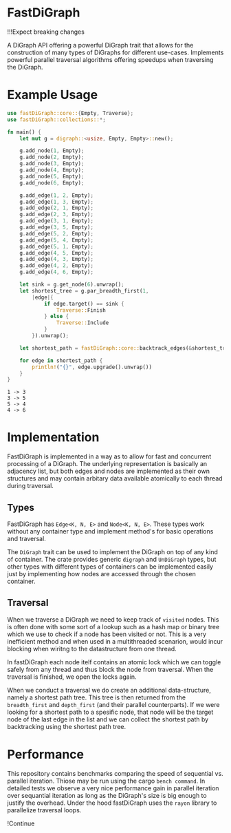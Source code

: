 # FastDiGraph

!!!Expect breaking changes

A DiGraph API offering a powerful DiGraph trait that allows for the construction of
many types of DiGraphs for different use-cases. Implements powerful parallel traversal
algorithms offering speedups when traversing the DiGraph.

# Example Usage

```rust
use fastDiGraph::core::{Empty, Traverse};
use fastDiGraph::collections::*;

fn main() {
	let mut g = digraph::<usize, Empty, Empty>::new();

	g.add_node(1, Empty);
	g.add_node(2, Empty);
	g.add_node(3, Empty);
	g.add_node(4, Empty);
	g.add_node(5, Empty);
	g.add_node(6, Empty);

	g.add_edge(1, 2, Empty);
	g.add_edge(1, 3, Empty);
	g.add_edge(2, 1, Empty);
	g.add_edge(2, 3, Empty);
	g.add_edge(3, 1, Empty);
	g.add_edge(3, 5, Empty);
	g.add_edge(5, 2, Empty);
	g.add_edge(5, 4, Empty);
	g.add_edge(5, 1, Empty);
	g.add_edge(4, 5, Empty);
	g.add_edge(4, 3, Empty);
	g.add_edge(4, 2, Empty);
	g.add_edge(4, 6, Empty);

	let sink = g.get_node(6).unwrap();
	let shortest_tree = g.par_breadth_first(1,
		|edge|{
			if edge.target() == sink {
				Traverse::Finish
			} else {
				Traverse::Include
			}
		}).unwrap();

	let shortest_path = fastDiGraph::core::backtrack_edges(&shortest_tree);

	for edge in shortest_path {
		println!("{}", edge.upgrade().unwrap())
	}
}

```

```
1 -> 3
3 -> 5
5 -> 4
4 -> 6
```

# Implementation

FastDiGraph is implemented in a way as to allow for fast and concurrent
processing of a DiGraph. The underlying representation is basically an adjacency
list, but both edges and nodes are implemented as their own structures and may
contain arbitary data available atomically to each thread during traversal.

## Types

FastDiGraph has `Edge<K, N, E>` and `Node<K, N, E>`. These types work without any
container type and implement method's for basic operations and traversal.

The `DiGraph` trait can be used to implement the DiGraph on top of any kind of
container. The crate provides generic `digraph` and `UnDiGraph` types, but other
types with different types of containers can be implemented easily just by
implementing how nodes are accessed through the chosen container.

## Traversal

When we traverse a DiGraph we need to keep track of `visited` nodes. This is often
done with some sort of a lookup such as a hash map or binary tree which we use
to check if a node has been visited or not. This is a very inefficient method
and when used in a multithreaded scenarion, would incur blocking when wiritng to
the datastructure from one thread.

In fastDiGraph each node itelf contains an atomic lock which we can toggle safely
from any thread and thus block the node from traversal. When the traversal is
finished, we open the locks again.

When we conduct a traversal we do create an additional data-structure, namely a
shortest path tree. This tree is then returned from the `breadth_first` and
`depth_first` (and their parallel counterparts). If we were looking for a
shortest path to a spesific node, that node will be the target node of the last
edge in the list and we can collect the shortest path by backtracking using the
shortest path tree.

# Performance

This repository contains benchmarks comparing the speed of sequential vs.
parallel iteration. Thiose may be run using the cargo `bench command`. In
detailed tests we observe a very nice performance gain in parallel iteration
over sequantial iteration as long as the DiGraph's size is big enough to justify
the overhead. Under the hood fastDiGraph uses the `rayon` library to parallelize
traversal loops.

!Continue
